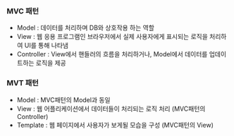 ### MVC 패턴

- Model : 데이터를 처리하며 DB와 상호작용 하는 역할
- View : 웹 응용 프로그램인 브라우저에서 실제 사용자에게 표시되는 로직을 처리하여 UI를 통해 나타냄
- Controller : View에서 핸들러의 흐름을 처리하거나, Model에서 데이터를 업데이트하는 로직을 제공



### MVT 패턴

- Model : MVC패턴의 Model과 동일
- View : 웹 어플리케이션에서 데이터들이 처리되는 로직 처리 (MVC패턴의 Controller)
- Template : 웹 페이지에서 사용자가 보게될 모습을 구성 (MVC패턴의 View)